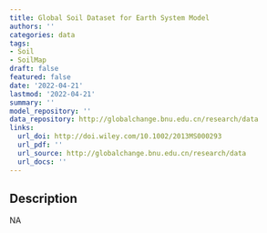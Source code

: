 ```yaml
---
title: Global Soil Dataset for Earth System Model
authors: ''
categories: data
tags:
- Soil
- SoilMap
draft: false
featured: false
date: '2022-04-21'
lastmod: '2022-04-21'
summary: ''
model_repository: ''
data_repository: http://globalchange.bnu.edu.cn/research/data
links:
  url_doi: http://doi.wiley.com/10.1002/2013MS000293
  url_pdf: ''
  url_source: http://globalchange.bnu.edu.cn/research/data
  url_docs: ''
---
```


## Description

NA

